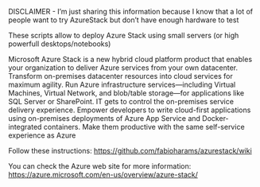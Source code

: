 DISCLAIMER - I’m just sharing this information because I know that a lot of people want to try AzureStack but don’t have enough hardware to test

These scripts allow to deploy Azure Stack using small servers (or high powerfull desktops/notebooks)

Microsoft Azure Stack is a new hybrid cloud platform product that enables your organization to deliver Azure services from your own datacenter. Transform on-premises datacenter resources into cloud services for maximum agility. Run Azure infrastructure services—including Virtual Machines, Virtual Network, and blob/table storage—for applications like SQL Server or SharePoint. IT gets to control the on-premises service delivery experience. Empower developers to write cloud-first applications using on-premises deployments of Azure App Service and Docker-integrated containers. Make them productive with the same self-service experience as Azure

Follow these instructions: https://github.com/fabioharams/azurestack/wiki

You can check the Azure web site for more information: https://azure.microsoft.com/en-us/overview/azure-stack/

